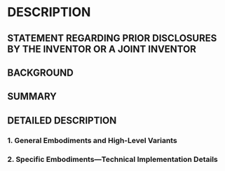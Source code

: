 # DESCRIPTION

## STATEMENT REGARDING PRIOR DISCLOSURES BY THE INVENTOR OR A JOINT INVENTOR

## BACKGROUND

## SUMMARY

## DETAILED DESCRIPTION

### 1. General Embodiments and High-Level Variants

### 2. Specific Embodiments—Technical Implementation Details

